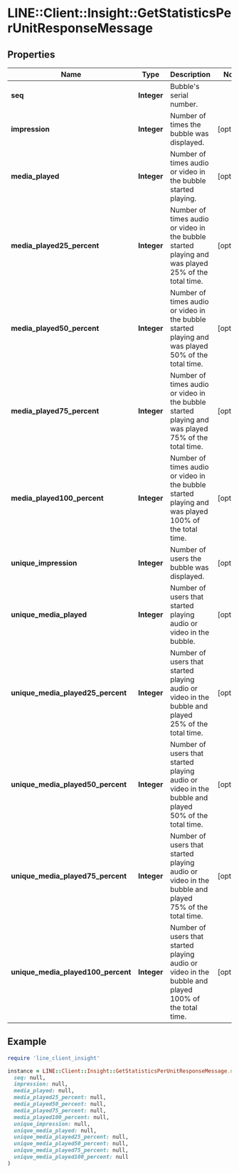 # LINE::Client::Insight::GetStatisticsPerUnitResponseMessage

## Properties

| Name | Type | Description | Notes |
| ---- | ---- | ----------- | ----- |
| **seq** | **Integer** | Bubble&#39;s serial number. |  |
| **impression** | **Integer** | Number of times the bubble was displayed. | [optional] |
| **media_played** | **Integer** | Number of times audio or video in the bubble started playing. | [optional] |
| **media_played25_percent** | **Integer** | Number of times audio or video in the bubble started playing and was played 25% of the total time. | [optional] |
| **media_played50_percent** | **Integer** | Number of times audio or video in the bubble started playing and was played 50% of the total time. | [optional] |
| **media_played75_percent** | **Integer** | Number of times audio or video in the bubble started playing and was played 75% of the total time. | [optional] |
| **media_played100_percent** | **Integer** | Number of times audio or video in the bubble started playing and was played 100% of the total time. | [optional] |
| **unique_impression** | **Integer** | Number of users the bubble was displayed. | [optional] |
| **unique_media_played** | **Integer** | Number of users that started playing audio or video in the bubble. | [optional] |
| **unique_media_played25_percent** | **Integer** | Number of users that started playing audio or video in the bubble and played 25% of the total time. | [optional] |
| **unique_media_played50_percent** | **Integer** | Number of users that started playing audio or video in the bubble and played 50% of the total time. | [optional] |
| **unique_media_played75_percent** | **Integer** | Number of users that started playing audio or video in the bubble and played 75% of the total time. | [optional] |
| **unique_media_played100_percent** | **Integer** | Number of users that started playing audio or video in the bubble and played 100% of the total time. | [optional] |

## Example

```ruby
require 'line_client_insight'

instance = LINE::Client::Insight::GetStatisticsPerUnitResponseMessage.new(
  seq: null,
  impression: null,
  media_played: null,
  media_played25_percent: null,
  media_played50_percent: null,
  media_played75_percent: null,
  media_played100_percent: null,
  unique_impression: null,
  unique_media_played: null,
  unique_media_played25_percent: null,
  unique_media_played50_percent: null,
  unique_media_played75_percent: null,
  unique_media_played100_percent: null
)
```

